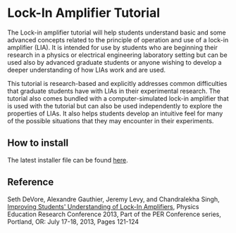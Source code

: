 # Lock-In Amplifier Tutorial

The Lock-in amplifier tutorial will help students understand basic and some advanced concepts related to the principle of operation and use of a lock-in amplifier (LIA).  It is intended for use by students who are beginning their research in a physics or electrical engineering laboratory setting but can be used also by advanced graduate students or anyone wishing to develop a deeper understanding of how LIAs work and are used.

This tutorial is research-based and explicitly addresses common difficulties that graduate students have with LIAs in their experimental research. The tutorial also comes bundled with a computer-simulated lock-in amplifier that is used with the tutorial but can also be used independently to explore the properties of LIAs.  It also helps students develop an intuitive feel for many of the possible situations that they may encounter in their experiments.

## How to install

The latest installer file can be found [here](https://github.com/levylabpitt/Lockin-Tutorial/releases/latest).

## Reference
Seth DeVore, Alexandre Gauthier, Jeremy Levy, and Chandralekha Singh, [Improving Students' Understanding of Lock-In Amplifiers](http://dx.doi.org/10.1119/perc.2013.pr.018), Physics Education Research Conference 2013, Part of the PER Conference series, Portland, OR: July 17-18, 2013, Pages 121-124 
